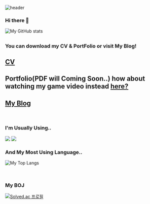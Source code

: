 ![header](https://capsule-render.vercel.app/api?type=waving&color=336699&height=200&section=header&text=Wookeykim95&fontSize=90&fontColor=FFFFFF)

### Hi there 👋

![My GitHub stats](https://github-readme-stats.vercel.app/api?username=WookeyKim95)

##


### You can download my CV & PortFolio or visit My Blog!<Br/>

## [CV](https://github.com/WookeyKim95/WookeyKim95.github.io/raw/main/CV_KimSungWook.pdf?raw=true)

## Portfolio(PDF will Coming Soon..) how about watching my game video instead [here?](https://youtu.be/EJj_PRnWfNE)

## [My Blog](https://wookeykim95.github.io)

<br/>

### I'm Usually Using..
<img src="https://img.shields.io/badge/-C%2B%2B-lightgrey"> <img src="https://img.shields.io/badge/-Python-informational">

### And My Most Using Language..

![My Top Langs](https://github-readme-stats.vercel.app/api/top-langs?username=WookeyKim95&langs_count=10&layout=compact&theme=default&exclude_repo=WookeyKim95,WookeyKim95.github.io)

<Br/>

### My BOJ

[![Solved.ac
프로필](http://mazassumnida.wtf/api/v2/generate_badge?boj=bluebear9508)](https://solved.ac/bluebear9508)


